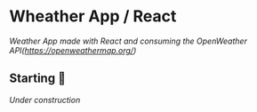 # Wheather App / React

_Weather App made with React and consuming the OpenWeather API(https://openweathermap.org/)_

## Starting 🚀

_Under construction_